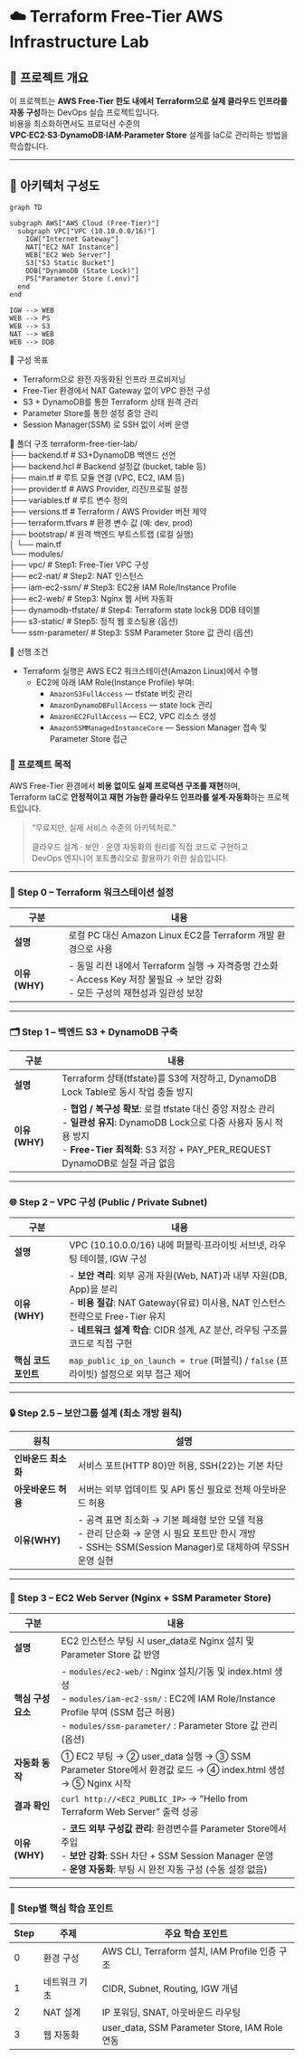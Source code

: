 # ☁️ Terraform Free-Tier AWS Infrastructure Lab

## 📖 프로젝트 개요
이 프로젝트는 **AWS Free-Tier 한도 내에서 Terraform으로 실제 클라우드 인프라를 자동 구성**하는 DevOps 실습 프로젝트입니다.  
비용을 최소화하면서도 프로덕션 수준의 **VPC·EC2·S3·DynamoDB·IAM·Parameter Store** 설계를 IaC로 관리하는 방법을 학습합니다.

---

## 🧱 아키텍처 구성도

```mermaid
graph TD

subgraph AWS["AWS Cloud (Free-Tier)"]
  subgraph VPC["VPC (10.10.0.0/16)"]
    IGW["Internet Gateway"]
    NAT["EC2 NAT Instance"]
    WEB["EC2 Web Server"]
    S3["S3 Static Bucket"]
    DDB["DynamoDB (State Lock)"]
    PS["Parameter Store (.env)"]
  end
end

IGW --> WEB
WEB --> PS
WEB --> S3
NAT --> WEB
WEB --> DDB
```

🎯 구성 목표
- Terraform으로 완전 자동화된 인프라 프로비저닝
- Free-Tier 환경에서 NAT Gateway 없이 VPC 완전 구성
- S3 + DynamoDB를 통한 Terraform 상태 원격 관리
- Parameter Store를 통한 설정 중앙 관리
- Session Manager(SSM) 로 SSH 없이 서버 운영

📂 폴더 구조
terraform-free-tier-lab/  
├── backend.tf                  # S3+DynamoDB 백엔드 선언  
├── backend.hcl                 # Backend 설정값 (bucket, table 등)  
├── main.tf                     # 루트 모듈 연결 (VPC, EC2, IAM 등)  
├── provider.tf                 # AWS Provider, 리전/프로필 설정  
├── variables.tf                # 루트 변수 정의  
├── versions.tf                 # Terraform / AWS Provider 버전 제약  
├── terraform.tfvars            # 환경 변수 값 (예: dev, prod)  
├── bootstrap/                  # 원격 백엔드 부트스트랩 (로컬 실행)  
│   └── main.tf  
└── modules/  
    ├── vpc/                    # Step1: Free-Tier VPC 구성  
    ├── ec2-nat/                # Step2: NAT 인스턴스  
    ├── iam-ec2-ssm/            # Step3: EC2용 IAM Role/Instance Profile  
    ├── ec2-web/                # Step3: Nginx 웹 서버 자동화  
    ├── dynamodb-tfstate/       # Step4: Terraform state lock용 DDB 테이블  
    ├── s3-static/              # Step5: 정적 웹 호스팅용 (옵션)  
    └── ssm-parameter/          # Step3: SSM Parameter Store 값 관리 (옵션)  


🔑 선행 조건
- Terraform 실행은 AWS EC2 워크스테이션(Amazon Linux)에서 수행
   - EC2에 아래 IAM Role(Instance Profile) 부여:
     - ```AmazonS3FullAccess``` — tfstate 버킷 관리
     - ```AmazonDynamoDBFullAccess``` — state lock 관리
     - ```AmazonEC2FullAccess``` — EC2, VPC 리소스 생성
     - ```AmazonSSMManagedInstanceCore``` — Session Manager 접속 및 Parameter Store 접근
    
### 🎯 프로젝트 목적

AWS Free-Tier 환경에서 **비용 없이도 실제 프로덕션 구조를 재현**하며,  
Terraform IaC로 **안정적이고 재현 가능한 클라우드 인프라를 설계·자동화**하는 프로젝트입니다.

> “무료지만, 실제 서비스 수준의 아키텍처로.”  
>  
> 클라우드 설계 · 보안 · 운영 자동화의 원리를 직접 코드로 구현하고  
> DevOps 엔지니어 포트폴리오로 활용하기 위한 실습입니다.

---

### 🧱 Step 0 – Terraform 워크스테이션 설정

| 구분           | 내용                                                                                         |
| ------------ | ------------------------------------------------------------------------------------------ |
| **설명**       | 로컬 PC 대신 Amazon Linux EC2를 Terraform 개발 환경으로 사용                                            |
| **이유 (WHY)** | - 동일 리전 내에서 Terraform 실행 → 자격증명 간소화<br>- Access Key 저장 불필요 → 보안 강화<br>- 모든 구성의 재현성과 일관성 보장 |


---

### 🗂️ Step 1 – 백엔드 S3 + DynamoDB 구축

| 구분 | 내용 |
|------|------|
| **설명** | Terraform 상태(tfstate)를 S3에 저장하고, DynamoDB Lock Table로 동시 작업 충돌 방지 |
| **이유(WHY)** | - **협업 / 복구성 확보**: 로컬 tfstate 대신 중앙 저장소 관리<br>- **일관성 유지**: DynamoDB Lock으로 다중 사용자 동시 적용 방지<br>- **Free-Tier 최적화**: S3 저장 + PAY_PER_REQUEST DynamoDB로 실질 과금 없음 |

---

### 🌐 Step 2 – VPC 구성 (Public / Private Subnet)

| 구분 | 내용 |
|------|------|
| **설명** | VPC (10.10.0.0/16) 내에 퍼블릭·프라이빗 서브넷, 라우팅 테이블, IGW 구성 |
| **이유(WHY)** | - **보안 격리**: 외부 공개 자원(Web, NAT)과 내부 자원(DB, App)을 분리<br>- **비용 절감**: NAT Gateway(유료) 미사용, NAT 인스턴스 전략으로 Free-Tier 유지<br>- **네트워크 설계 학습**: CIDR 설계, AZ 분산, 라우팅 구조를 코드로 직접 구현 |
| **핵심 코드 포인트** | `map_public_ip_on_launch = true` (퍼블릭) / `false` (프라이빗) 설정으로 외부 접근 제어 |

---

### 🔒 Step 2.5 – 보안그룹 설계 (최소 개방 원칙)

| 원칙 | 설명 |
|------|------|
| **인바운드 최소화** | 서비스 포트(HTTP 80)만 허용, SSH(22)는 기본 차단 |
| **아웃바운드 허용** | 서버는 외부 업데이트 및 API 통신 필요로 전체 아웃바운드 허용 |
| **이유(WHY)** | - 공격 표면 최소화 → 기본 폐쇄형 보안 모델 적용<br>- 관리 단순화 → 운영 시 필요 포트만 한시 개방<br>- SSH는 SSM(Session Manager)로 대체하여 무SSH 운영 실현 |

---

### 🧩 Step 3 – EC2 Web Server (Nginx + SSM Parameter Store)

| 구분           | 내용                                                                                                                                                                                       |
| ------------ | ---------------------------------------------------------------------------------------------------------------------------------------------------------------------------------------- |
| **설명**       | EC2 인스턴스 부팅 시 user_data로 Nginx 설치 및 Parameter Store 값 반영                                                                                                                                 |
| **핵심 구성 요소** | - `modules/ec2-web/` : Nginx 설치/기동 및 index.html 생성<br>- `modules/iam-ec2-ssm/` : EC2에 IAM Role/Instance Profile 부여 (SSM 접근 허용)<br>- `modules/ssm-parameter/` : Parameter Store 값 관리 (옵션) |
| **자동화 동작**   | ① EC2 부팅 → ② user_data 실행 → ③ SSM Parameter Store에서 환경값 로드 → ④ index.html 생성 → ⑤ Nginx 시작                                                                                                |
| **결과 확인**    | `curl http://<EC2_PUBLIC_IP>` → “Hello from Terraform Web Server” 출력 성공                                                                                                                  |
| **이유 (WHY)** | - **코드 외부 구성값 관리**: 환경변수를 Parameter Store에서 주입<br>- **보안 강화**: SSH 차단 + SSM Session Manager 운영<br>- **운영 자동화**: 부팅 시 완전 자동 구성 (수동 설정 없음)                                                 |


---

### 🧠 Step별 핵심 학습 포인트
| Step | 주제      | 주요 학습 포인트                                   |
| ---- | ------- | ------------------------------------------- |
| 0    | 환경 구성   | AWS CLI, Terraform 설치, IAM Profile 인증 구조    |
| 1    | 네트워크 기초 | CIDR, Subnet, Routing, IGW 개념               |
| 2    | NAT 설계  | IP 포워딩, SNAT, 아웃바운드 라우팅                     |
| 3    | 웹 자동화   | user_data, SSM Parameter Store, IAM Role 연동 |

